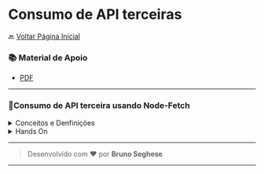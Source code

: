 <h1 id="topo">Consumo de API terceiras</h1>

🔙 [Voltar Página Inicial](https://github.com/brseghese/hiring-coders-3-vtex-gama)

<h3> 📚 Material de Apoio</h3>

- [PDF](https://drive.google.com/file/d/1cE4IcM7_RCnpBm3P7aP6__INv1XAhCW3/view)

---

### 🔶​ Consumo de API terceira usando Node-Fetch

<details>

<summary>Conceitos e Denfinições</summary>

#### 🔶 Integração

Fazer com que dois sistemas diferentes se comuniquem, normalmente via API, de forma automatizada. Essa troca de informação entre sistemas permite a conexão entre as funcionalidades dos mesmos e o fornecimento de experiências melhores aos usuários.

#### 🔶​ Biblioteca de Integração

É um pacote que nos auxilia na hora de se comunicar com APIs externas ao nosso projeto, trazendo base necessária para realizar requisições prontas e permitindo que nos concentremos mais na regra de negócio.

#### 🔶​ Node-Fetch

Criada para facilitar / otimizar o consumo de APIs em Node.

Permite que você realize chamadas para API REST de forma simplificada, completa e avançada com a utilização de Streams e Buffers.

[Documentação](https://www.npmjs.com/package/node-fetch)

</details>

<details>

<summary>Hands On</summary>

#### 🔶​ Express Generator

Use a ferramenta geradora de aplicativos, express-generator, para criar rapidamente um esqueleto de aplicativo.

```
npx express-generator
```

Seguir orientação do terminal, executando os comandos.

Abra o navegador e teste o locahost:3000

#### 🔶 Sandbox Cielo

MerchantId

1bd83517-67aa-4fd4-9929-813c4939a9f1

MerchantKey

QWUQXLPMCLRKJDDJZQEQUPQBIOTXCTKNATZUWWHE

#### 🔶 Node-Fetch

```
npm install node-fetch
```

</details>

---

> Desenvolvido com ❤️ por **Bruno Seghese**

---

<!-- <details>

<summary></summary>

</details> -->

